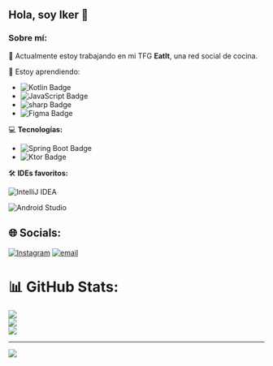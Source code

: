 ## Hola, soy Iker 👋  

### Sobre mí:  
🔭 Actualmente estoy trabajando en mi TFG **EatIt**, una red social de cocina.  

🌱 Estoy aprendiendo:  
- ![Kotlin Badge](https://img.shields.io/badge/Kotlin-7F52FF?logo=kotlin&logoColor=fff&style=flat-square)
- ![JavaScript Badge](https://img.shields.io/badge/JavaScript-F7DF1E?logo=javascript&logoColor=000&style=flat-square)
- ![sharp Badge](https://img.shields.io/badge/sharp-9C0?logo=sharp&logoColor=fff&style=flat-square)
- ![Figma Badge](https://img.shields.io/badge/Figma-F24E1E?logo=figma&logoColor=fff&style=flat-square)

💻 **Tecnologías:**  
- ![Spring Boot Badge](https://img.shields.io/badge/Spring%20Boot-6DB33F?logo=springboot&logoColor=fff&style=flat-square)
- ![Ktor Badge](https://img.shields.io/badge/Ktor-087CFA?logo=ktor&logoColor=fff&style=flat-square)  


🛠️ **IDEs favoritos:**
  
![IntelliJ IDEA](https://img.shields.io/badge/IntelliJIDEA-000000.svg?style=for-the-badge&logo=intellij-idea&logoColor=white)

![Android Studio](https://img.shields.io/badge/android%20studio-346ac1?style=for-the-badge&logo=android%20studio&logoColor=white) 




## 🌐 Socials:
[![Instagram](https://img.shields.io/badge/Instagram-%23E4405F.svg?logo=Instagram&logoColor=white)](https://instagram.com/@iker._.pm)
[![email](https://img.shields.io/badge/Email-D14836?logo=gmail&logoColor=white)](mailto:ikerperezmata03@gmail.com) 
# 📊 GitHub Stats:
![](https://github-readme-stats.vercel.app/api?username=SleekNekro&theme=dark&hide_border=false&include_all_commits=true&count_private=true)<br/>
![](https://nirzak-streak-stats.vercel.app/?user=SleekNekro&theme=dark&hide_border=false)<br/>
![](https://github-readme-stats.vercel.app/api/top-langs/?username=SleekNekro&theme=dark&hide_border=false&include_all_commits=true&count_private=true&layout=compact)


---
[![](https://visitcount.itsvg.in/api?id=SleekNekro&icon=0&color=0)](https://visitcount.itsvg.in)

<!-- Proudly created with GPRM ( https://gprm.itsvg.in ) -->
